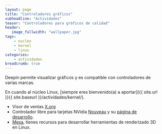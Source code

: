 ```yaml
---
layout: page
title: "Controladores gráficos"
subheadline: "Actividades"
teaser: "Controladores para gráficos de calidad"
header:
   image_fullwidth: "wallpaper.jpg"
tags:
    - nucleo
    - kernel
    - linux
categories:
    - actividades
breadcrumb: true    
---
```

Deepin permite visualizar gráficos y es compatible con controladores de varias marcas.

En cuando al núcleo Linux, [siempre eres bienvenido(a) a aportar]({{ site.url }}{{ site.baseurl }}/actividades/kernel/).

* Visor de ventas [X.org](https://www.freedesktop.org/wiki/Software/xorg/)
* Controlador libre para tarjetas NVidia [Nouveau](https://nouveau.freedesktop.org/wiki/) y su [página de desarrollo](https://nouveau.freedesktop.org/wiki/Development/).
* [Mesa](https://www.mesa3d.org/), tienes recursos para desarrollar herramientas de renderizado 3D en Linux.
